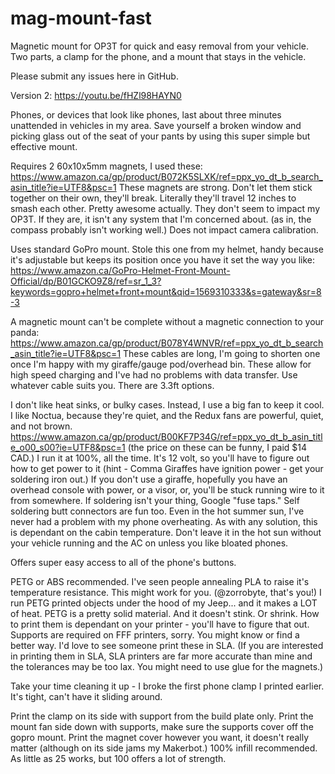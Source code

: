 # mag-mount-fast
Magnetic mount for OP3T for quick and easy removal from your vehicle.  Two parts, a clamp for the phone, and a mount that stays in the vehicle.

Please submit any issues here in GitHub.

Version 2: https://youtu.be/fHZl98HAYN0

Phones, or devices that look like phones, last about three minutes unattended in vehicles in my area.  Save yourself a broken window and picking glass out of the seat of your pants by using this super simple but effective mount.

Requires 2 60x10x5mm magnets, I used these: https://www.amazon.ca/gp/product/B072K5SLXK/ref=ppx_yo_dt_b_search_asin_title?ie=UTF8&psc=1
These magnets are strong.  Don't let them stick together on their own, they'll break.  Literally they'll travel 12 inches to smash each other.  Pretty awesome actually.  They don't seem to impact my OP3T.  If they are, it isn't any system that I'm concerned about.  (as in, the compass probably isn't working well.)  Does not impact camera calibration. 

Uses standard GoPro mount.  Stole this one from my helmet, handy because it's adjustable but keeps its position once you have it set the way you like: https://www.amazon.ca/GoPro-Helmet-Front-Mount-Official/dp/B01GCKO9Z8/ref=sr_1_3?keywords=gopro+helmet+front+mount&qid=1569310333&s=gateway&sr=8-3

A magnetic mount can't be complete without a magnetic connection to your panda: https://www.amazon.ca/gp/product/B078Y4WNVR/ref=ppx_yo_dt_b_search_asin_title?ie=UTF8&psc=1
These cables are long, I'm going to shorten one once I'm happy with my giraffe/gauge pod/overhead bin.  These allow for high speed charging and I've had no problems with data transfer.  Use whatever cable suits you.  There are 3.3ft options. 

I don't like heat sinks, or bulky cases.  Instead, I use a big fan to keep it cool.  I like Noctua, because they're quiet, and the Redux fans are powerful, quiet, and not brown.  https://www.amazon.ca/gp/product/B00KF7P34G/ref=ppx_yo_dt_b_asin_title_o00_s00?ie=UTF8&psc=1 (the price on these can be funny, I paid $14 CAD.)  I run it at 100%, all the time.  It's 12 volt, so you'll have to figure out how to get power to it (hint - Comma Giraffes have ignition power - get your soldering iron out.)  If you don't use a giraffe, hopefully you have an overhead console with power, or a visor, or, you'll be stuck running wire to it from somewhere.  If soldering isn't your thing, Google "fuse taps."  Self soldering butt connectors are fun too.  Even in the hot summer sun, I've never had a problem with my phone overheating.  As with any solution, this is dependant on the cabin temperature.  Don't leave it in the hot sun without your vehicle running and the AC on unless you like bloated phones.

Offers super easy access to all of the phone's buttons.

PETG or ABS recommended.  I've seen people annealing PLA to raise it's temperature resistance.  This might work for you.  (@zorrobyte, that's you!)  I run PETG printed objects under the hood of my Jeep... and it makes a LOT of heat.  PETG is a pretty solid material.  And it doesn't stink.  Or shrink.  How to print them is dependant on your printer - you'll have to figure that out.  Supports are required on FFF printers, sorry.  You might know or find a better way.  I'd love to see someone print these in SLA.  (If you are interested in printing them in SLA, SLA printers are far more accurate than mine and the tolerances may be too lax.  You might need to use glue for the magnets.)

Take your time cleaning it up - I broke the first phone clamp I printed earlier.  It's tight, can't have it sliding around.

Print the clamp on its side with support from the build plate only.  Print the mount fan side down with supports, make sure the supports cover off the gopro mount.  Print the magnet cover however you want, it doesn't really matter (although on its side jams my Makerbot.)  100% infill recommended.  As little as 25 works, but 100 offers a lot of strength.
